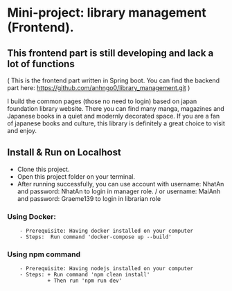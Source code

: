 # Mini-project: library management (Frontend).
## This frontend part is still developing and lack a lot of functions 
( This is the frontend part written in Spring boot. You can find the backend part here: <a>https://github.com/anhngo0/library_management.git</a> )

I build the common pages (those no need to login) based on japan foundation library website. There you can find many manga, magazines and Japanese books in a quiet and modernly decorated space. If you are a fan of japanese books and culture, this library is definitely a great choice to visit and enjoy.

## Install & Run on Localhost
-  Clone this project.  
-  Open this project folder on your terminal.
-  After running successfully, you can use account with username: NhatAn and password: NhatAn to login in manager role. / or username: MaiAnh and password: Graeme139 to login in librarian role
### Using Docker:
        - Prerequisite: Having docker installed on your computer
        - Steps:  Run command 'docker-compose up --build'
### Using npm command
        - Prerequisite: Having nodejs installed on your computer
        - Steps: + Run command 'npm clean install'
                 + Then run 'npm run dev'

